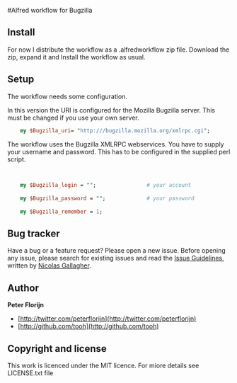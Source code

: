 #Alfred workflow for Bugzilla

## Install

For now I distribute the workflow as a .alfredworkflow zip file.
Download the zip, expand it and Install the workflow as usual.

## Setup

The workflow needs some configuration.

In this version the URI is configured for the Mozilla Bugzilla server. This must be changed if you use your own server.

```perl
    my $Bugzilla_uri= "http:///bugzilla.mozilla.org/xmlrpc.cgi";
```

The workflow uses the Bugzilla XMLRPC webservices. You have to supply your username and password. This has to be configured in the supplied perl script.

```perl
    
    
    my $Bugzilla_login = "";                # your account
    
    my $Bugzilla_password = "";             # your password
    
    my $Bugzilla_remember = 1;
```

## Bug tracker

Have a bug or a feature request? Please open a new issue. Before opening any issue, please search for existing issues and read the [Issue Guidelines](https://github.com/necolas/issue-guidelines), written by [Nicolas Gallagher](https://github.com/necolas/).

## Author

**Peter Florijn**

+ [http://twitter.com/peterflorijn](http://twitter.com/peterflorijn)
+ [http://github.com/tooh](http://github.com/tooh)


## Copyright and license

This work is licenced under the MIT licence. For miore details see LICENSE.txt file

